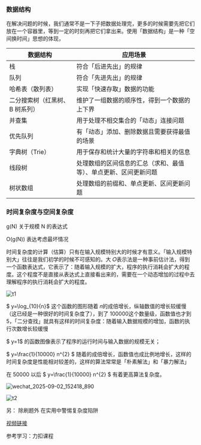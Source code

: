 ### 数据结构

在解决问题的时候，我们通常不是一下子把数据处理完，更多的时候需要先把它们放在一个容器里，等到一定的时刻再把它们拿出来。使用「数据结构」是一种「空间换时间」思想的体现，

| 数据结构 | 应用场景 |
| --- | --- |
| 栈 | 符合「后进先出」的规律 | 
| 队列 | 符合「先进先出」的规律 |
| 哈希表（散列表）| 实现「快速存取」数据的功能 |
| 二分搜索树（红黑树、B 树系列）| 维护了一组数据的顺序性，得到一个数据的上下界 |
| 并查集	| 用于处理不相交集合的「动态」连接问题 |
| 优先队列 | 有「动态」添加、删除数据且需要获得最值的场景 |
| 字典树（Trie）| 用于保存和统计大量的字符串和相关的信息 |
| 线段树 | 处理数组的区间信息的汇总（求和、最值等）、单点更新、区间更新问题 |
| 树状数组 | 处理数组的前缀和、单点更新、区间更新问题 |

### 时间复杂度与空间复杂度

g(N) 关于规模 N 的表达式

O(g(N)) 表达考虑最坏情况

时间复杂度的计算（估算）只有在输入规模特别大的时候才有意义。「输入规模特别大」往往是我们初学的时候不可感知的。大 𝑂表示法是一种事前估计法，得到一个函数表达式，它表示了：随着输入规模的扩大，程序的执行消耗会扩大的程度。这个程度不是直接从表达式上直接看出来的，需要在一个动态增加的过程中去理解程序的执行消耗会扩大的程度。

![t1](https://www.gwy.fun/blog_ima/blog/1646367420-ilEeUZ-image.png)

$ y=\log_{10}{n}$ 这个函数的图形随着 𝑛的成倍增长，纵轴数值的增长较缓慢（这已经是一种很好的时间复杂度了），到了 100000这个数量级，函数值也才到 5，「二分查找」就具有这样的时间复杂度：随着输入数据规模的增加，函数的执行次数增长较缓慢


$ y=1$ 的函数图像表示了程序的运行时间与输入数据的规模无关；



$ y=\frac{1}{10000} n^{2} $  随着的成倍增长，函数值也成比例地增长，这样的时间复杂度是性能相对较差的，这样的算法常常是「朴素解法」和「暴力解法」

在 50000 以后  $ y=\frac{1}{10000}  n^{2} $  有着更高算法复杂度。



![wechat_2025-09-02_152418_890](/Users/yun/Downloads/wechat_2025-09-02_152418_890.png)


![t2](https://www.gwy.fun/blog_ima/blog/wechat_2025-08-23_154619_176.png)

另： 除刷题外 在实用中警惕复杂度陷阱 

[视频链接](https://www.bilibili.com/video/BV16u4m1c7cU/)

参考学习：力扣课程